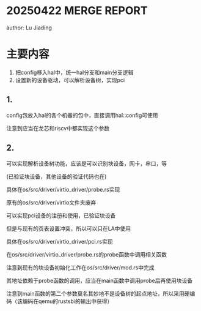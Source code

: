 # 20250422 MERGE REPORT
author: Lu Jiading

# 主要内容
1. 把config移入hal中，统一hal分支和main分支逻辑
2. 设置新的设备驱动，可以解析设备树，实现pci

## 1.

config包放入hal的各个机器的包中，直接调用hal::config可使用

注意到应当在龙芯和riscv中都实现这个参数

## 2.

可以实现解析设备树功能，应该是可以识别块设备，网卡，串口，等

(已验证块设备，其他设备的验证代码也在)

具体在os/src/driver/virtio_driver/probe.rs实现

原有的os/src/driver/virtio文件夹废弃

可以实现pci设备的注册和使用，已验证块设备

但是与现有的页表设置冲突，所以可以只在LA中使用

具体在os/src/driver/virtio_driver/pci.rs实现

在os/src/driver/virtio_driver/probe.rs的probe函数中调用相关函数

注意到现有的块设备初始化工作在os/src/driver/mod.rs中完成

其地址依赖于probe函数的调用，应当在main函数中调用probe后再使用块设备

注意到main函数的第二个参数莫名其妙地不是设备树的起点地址，所以采用硬编码（该编码在qemu的rustsbi的输出中获得）